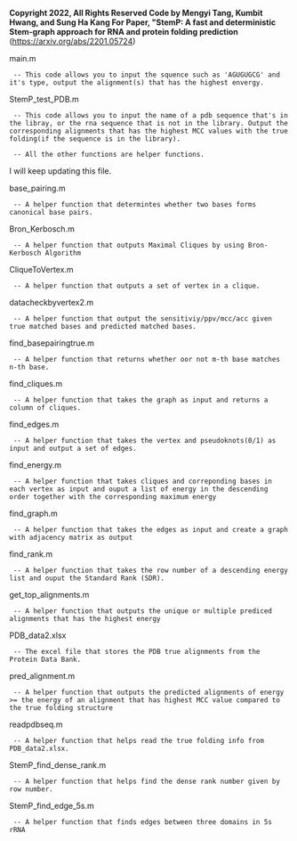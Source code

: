 **Copyright 2022, All Rights Reserved Code by Mengyi Tang, Kumbit Hwang, and Sung Ha Kang For Paper, "StemP: A fast and deterministic Stem-graph approach for RNA and protein folding prediction** (https://arxiv.org/abs/2201.05724)


main.m

     -- This code allows you to input the squence such as 'AGUGUGCG' and it's type, output the alignment(s) that has the highest envergy.


StemP_test_PDB.m              

     -- This code allows you to input the name of a pdb sequence that's in the libray, or the rna sequence that is not in the library. Output the corresponding alignments that has the highest MCC values with the true folding(if the sequence is in the library).

     -- All the other functions are helper functions.


I will keep updating this file.

base_pairing.m

     -- A helper function that determintes whether two bases forms canonical base pairs.


Bron_Kerbosch.m

     -- A helper function that outputs Maximal Cliques by using Bron-Kerbosch Algorithm


CliqueToVertex.m

     -- A helper function that outputs a set of vertex in a clique.


datacheckbyvertex2.m

     -- A helper function that output the sensitiviy/ppv/mcc/acc given true matched bases and predicted matched bases.


find_basepairingtrue.m

     -- A helper function that returns whether oor not m-th base matches n-th base.

find_cliques.m

     -- A helper function that takes the graph as input and returns a column of cliques.


find_edges.m

     -- A helper function that takes the vertex and pseudoknots(0/1) as input and output a set of edges.

find_energy.m

     -- A helper function that takes cliques and correponding bases in each vertex as input and ouput a list of energy in the descending order together with the corresponding maximum energy

find_graph.m

     -- A helper function that takes the edges as input and create a graph with adjacency matrix as output

find_rank.m

     -- A helper function that takes the row number of a descending energy list and ouput the Standard Rank (SDR).

get_top_alignments.m

     -- A helper function that outputs the unique or multiple prediced alignments that has the highest energy

PDB_data2.xlsx

     -- The excel file that stores the PDB true alignments from the Protein Data Bank.

pred_alignment.m

     -- A helper function that outputs the predicted alignments of energy >= the energy of an alignment that has highest MCC value compared to the true folding structure

readpdbseq.m

     -- A helper function that helps read the true folding info from PDB_data2.xlsx.

StemP_find_dense_rank.m

     -- A helper function that helps find the dense rank number given by row number.


StemP_find_edge_5s.m

     -- A helper function that finds edges between three domains in 5s rRNA

